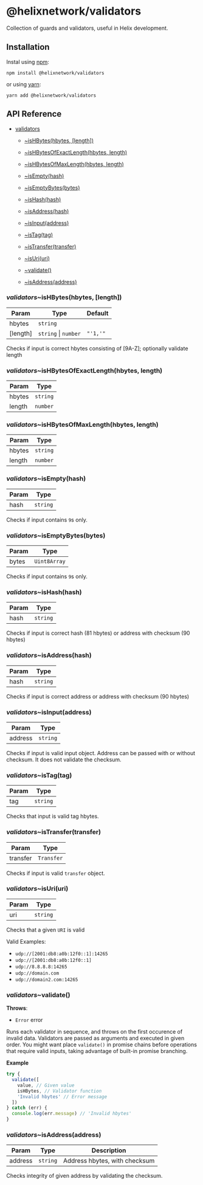 # @helixnetwork/validators

Collection of guards and validators, useful in Helix development.

## Installation

Instal using [npm](https://www.npmjs.org/):
```
npm install @helixnetwork/validators
```

or using [yarn](https://yarnpkg.com/):

```
yarn add @helixnetwork/validators
```

## API Reference

    
* [validators](#module_validators)

    * [~isHBytes(hbytes, [length])](#module_validators..isHBytes)

    * [~isHBytesOfExactLength(hbytes, length)](#module_validators..isHBytesOfExactLength)

    * [~isHBytesOfMaxLength(hbytes, length)](#module_validators..isHBytesOfMaxLength)

    * [~isEmpty(hash)](#module_validators..isEmpty)

    * [~isEmptyBytes(bytes)](#module_validators..isEmptyBytes)

    * [~isHash(hash)](#module_validators..isHash)

    * [~isAddress(hash)](#module_validators..isAddress)

    * [~isInput(address)](#module_validators..isInput)

    * [~isTag(tag)](#module_validators..isTag)

    * [~isTransfer(transfer)](#module_validators..isTransfer)

    * [~isUri(uri)](#module_validators..isUri)

    * [~validate()](#module_validators..validate)

    * [~isAddress(address)](#module_validators..isAddress)


<a name="module_validators..isHBytes"></a>

### *validators*~isHBytes(hbytes, [length])

| Param | Type | Default |
| --- | --- | --- |
| hbytes | <code>string</code> |  | 
| [length] | <code>string</code> \| <code>number</code> | <code>&quot;&#x27;1,&#x27;&quot;</code> | 

Checks if input is correct hbytes consisting of [9A-Z]; optionally validate length

<a name="module_validators..isHBytesOfExactLength"></a>

### *validators*~isHBytesOfExactLength(hbytes, length)

| Param | Type |
| --- | --- |
| hbytes | <code>string</code> | 
| length | <code>number</code> | 

<a name="module_validators..isHBytesOfMaxLength"></a>

### *validators*~isHBytesOfMaxLength(hbytes, length)

| Param | Type |
| --- | --- |
| hbytes | <code>string</code> | 
| length | <code>number</code> | 

<a name="module_validators..isEmpty"></a>

### *validators*~isEmpty(hash)

| Param | Type |
| --- | --- |
| hash | <code>string</code> | 

Checks if input contains `9`s only.

<a name="module_validators..isEmptyBytes"></a>

### *validators*~isEmptyBytes(bytes)

| Param | Type |
| --- | --- |
| bytes | <code>Uint8Array</code> | 

Checks if input contains `9`s only.

<a name="module_validators..isHash"></a>

### *validators*~isHash(hash)

| Param | Type |
| --- | --- |
| hash | <code>string</code> | 

Checks if input is correct hash (81 hbytes) or address with checksum (90 hbytes)

<a name="module_validators..isAddress"></a>

### *validators*~isAddress(hash)

| Param | Type |
| --- | --- |
| hash | <code>string</code> | 

Checks if input is correct address or address with checksum (90 hbytes)

<a name="module_validators..isInput"></a>

### *validators*~isInput(address)

| Param | Type |
| --- | --- |
| address | <code>string</code> | 

Checks if input is valid input object. Address can be passed with or without checksum.
It does not validate the checksum.

<a name="module_validators..isTag"></a>

### *validators*~isTag(tag)

| Param | Type |
| --- | --- |
| tag | <code>string</code> | 

Checks that input is valid tag hbytes.

<a name="module_validators..isTransfer"></a>

### *validators*~isTransfer(transfer)

| Param | Type |
| --- | --- |
| transfer | <code>Transfer</code> | 

Checks if input is valid `transfer` object.

<a name="module_validators..isUri"></a>

### *validators*~isUri(uri)

| Param | Type |
| --- | --- |
| uri | <code>string</code> | 

Checks that a given `URI` is valid

Valid Examples:
- `udp://[2001:db8:a0b:12f0::1]:14265`
- `udp://[2001:db8:a0b:12f0::1]`
- `udp://8.8.8.8:14265`
- `udp://domain.com`
- `udp://domain2.com:14265`

<a name="module_validators..validate"></a>

### *validators*~validate()
**Throws**:

- <code>Error</code> error

Runs each validator in sequence, and throws on the first occurence of invalid data.
Validators are passed as arguments and executed in given order.
You might want place `validate()` in promise chains before operations that require valid inputs,
taking advantage of built-in promise branching.

**Example**  
```js
try {
  validate([
    value, // Given value
    isHBytes, // Validator function
    'Invalid hbytes' // Error message
  ])
} catch (err) {
  console.log(err.message) // 'Invalid hbytes'
}
```
<a name="module_validators..isAddress"></a>

### *validators*~isAddress(address)

| Param | Type | Description |
| --- | --- | --- |
| address | <code>string</code> | Address hbytes, with checksum |

Checks integrity of given address by validating the checksum.

